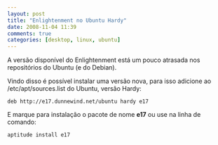 ```yaml
---
layout: post
title: "Enlightenment no Ubuntu Hardy"
date: 2008-11-04 11:39
comments: true
categories: [desktop, linux, ubuntu]
---
```


A versão disponível do Enlightenment está um pouco atrasada nos repositórios do Ubuntu (e do Debian).

Vindo disso é possível instalar uma versão nova, para isso adicione ao /etc/apt/sources.list do Ubuntu, versão Hardy:

    deb http://e17.dunnewind.net/ubuntu hardy e17

E marque para instalação o pacote de nome **e17** ou use na linha de comando:

    aptitude install e17
